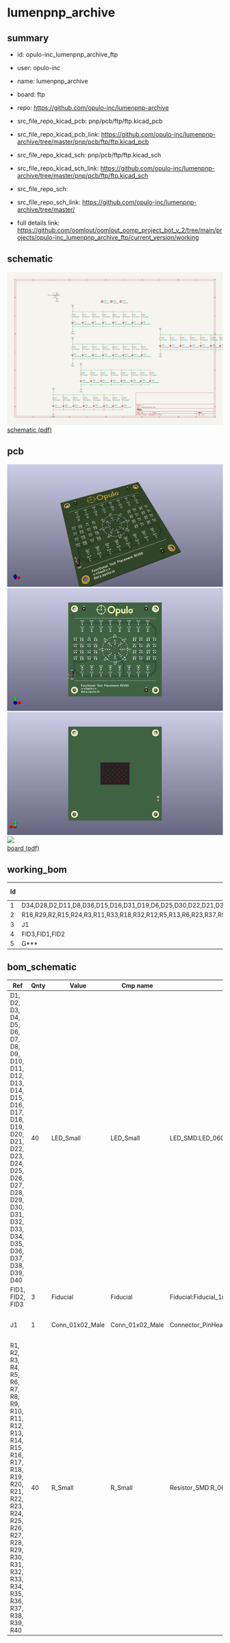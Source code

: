 # lumenpnp_archive
 
## summary 
* id: opulo-inc_lumenpnp_archive_ftp
* user: opulo-inc
* name: lumenpnp_archive
* board: ftp
* repo: https://github.com/opulo-inc/lumenpnp-archive
* src_file_repo_kicad_pcb: pnp/pcb/ftp/ftp.kicad_pcb
* src_file_repo_kicad_pcb_link: https://github.com/opulo-inc/lumenpnp-archive/tree/master/pnp/pcb/ftp/ftp.kicad_pcb
* src_file_repo_kicad_sch: pnp/pcb/ftp/ftp.kicad_sch
* src_file_repo_kicad_sch_link: https://github.com/opulo-inc/lumenpnp-archive/tree/master/pnp/pcb/ftp/ftp.kicad_sch

* src_file_repo_sch: 
* src_file_repo_sch_link: https://github.com/opulo-inc/lumenpnp-archive/tree/master/
* full details link: https://github.com/oomlout/oomlout_oomp_project_bot_v_2/tree/main/projects/opulo-inc_lumenpnp_archive_ftp/current_version/working  

## schematic  
![](working_schematic_600.png)  
[schematic (pdf)](working_schematic.pdf) 






















## pcb  
![](working_3d_600.png) 
![](working_3d_front_600.png)  
![](working_3d_back_600.png)  
![](working_600.png)  
[board (pdf)](working.pdf)  

## working_bom
| Id | Designator | Footprint | Quantity | Designation | Supplier and ref |  | None | 
| --- | --- | --- | --- | --- | --- | --- | --- | 
| 1 | D34,D28,D2,D11,D8,D36,D15,D16,D31,D19,D6,D25,D30,D22,D21,D32,D20,D17,D26,D3,D23,D35,D10,D29,D24,D7,D18,D14,D5,D12,D39,D37,D4,D40,D1,D13,D38,D33,D27,D9 | LED_0603_1608Metric | 40 | LED_Small |  |  | [''] | 
| 2 | R16,R29,R2,R15,R24,R3,R11,R33,R18,R32,R12,R5,R13,R6,R23,R37,R9,R38,R25,R10,R4,R14,R1,R21,R36,R28,R19,R17,R39,R22,R8,R7,R35,R27,R20,R26,R34,R31,R30,R40 | R_0603_1608Metric | 40 | R_Small |  |  | [''] | 
| 3 | J1 | PinHeader_1x02_P2.54mm_Vertical | 1 | Conn_01x02_Male |  |  | [''] | 
| 4 | FID3,FID1,FID2 | Fiducial_1mm_Mask3mm | 3 | Fiducial |  |  | [''] | 
| 5 | G*** | cal-dot-grid | 1 | LOGO |  |  | [''] | 


## bom_schematic
| Ref | Qnty | Value | Cmp name | Footprint | Description | Vendor | DNP | 
| --- | --- | --- | --- | --- | --- | --- | --- | 
| D1, D2, D3, D4, D5, D6, D7, D8, D9, D10, D11, D12, D13, D14, D15, D16, D17, D18, D19, D20, D21, D22, D23, D24, D25, D26, D27, D28, D29, D30, D31, D32, D33, D34, D35, D36, D37, D38, D39, D40 | 40 | LED_Small | LED_Small | LED_SMD:LED_0603_1608Metric | Light emitting diode, small symbol |  |  | 
| FID1, FID2, FID3 | 3 | Fiducial | Fiducial | Fiducial:Fiducial_1mm_Mask3mm | Fiducial Marker |  |  | 
| J1 | 1 | Conn_01x02_Male | Conn_01x02_Male | Connector_PinHeader_2.54mm:PinHeader_1x02_P2.54mm_Vertical | Generic connector, single row, 01x02, script generated (kicad-library-utils/schlib/autogen/connector/) |  |  | 
| R1, R2, R3, R4, R5, R6, R7, R8, R9, R10, R11, R12, R13, R14, R15, R16, R17, R18, R19, R20, R21, R22, R23, R24, R25, R26, R27, R28, R29, R30, R31, R32, R33, R34, R35, R36, R37, R38, R39, R40 | 40 | R_Small | R_Small | Resistor_SMD:R_0603_1608Metric | Resistor, small symbol |  |  | 



